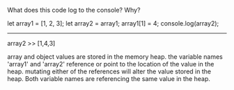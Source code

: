 What does this code log to the console? Why?

let array1 = [1, 2, 3];
let array2 = array1;
array1[1] = 4;
console.log(array2);

---

array2 >> [1,4,3]

array and object values are stored in the memory heap. the variable names 'array1' and 'array2' reference or point to the location of the value in the heap. mutating either of the references will alter the value stored in the heap. Both variable names are referencing the same value in the heap.
